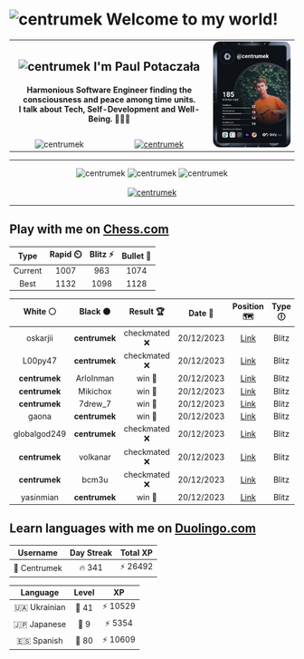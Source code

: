 <h1>
  <img
    src="https://emojis.slackmojis.com/emojis/images/1531849430/4246/blob-sunglasses.gif"
    width="30"
    alt="centrumek"
  />
  Welcome to my world!
</h1>

<table>
  <tbody>
    <tr>
      <td align="center" width="70%" colspan="2">
        <h2>
          <img
            src="https://raw.githubusercontent.com/MartinHeinz/MartinHeinz/master/wave.gif"
            width="30px"
            alt="centrumek"
          />
          I'm Paul Potaczała
        </h2>
        <h4>
          Harmonious Software Engineer finding the consciousness and peace among time units.
          <br/>
          I talk about Tech, Self-Development and Well-Being. 🌿🧘🚀
        </h4>
      </td>
      <td width="30%" rowspan="2">
        <a href="https://app.daily.dev/centrumek">
          <img
            src="./devcard.svg"
            alt="centrumek"
          />
        </a>
      </td>
    </tr>
    <tr align="center">
      <td>
        <img
          src="https://komarev.com/ghpvc/?username=centrumek&label=visitors&color=0e75b6&style=flat"
          alt="centrumek"
        >
      </td>
      <td>
        <a href="https://stackoverflow.com/users/14496012/centrumek">
          <img
            src="https://stackoverflow.com/users/flair/14496012.png?theme=dark"
            alt="centrumek"
          >
        </a>
      </td>
    </tr>
  </tbody>
</table>

---
<div align="center">
  <img 
    src="https://github-readme-stats.vercel.app/api?username=centrumek&show_icons=true&count_private=true&theme=dark&hide_border=true&hide=issues,contribs&bg_color=00000000"
    alt="centrumek"
  />
  <img
    src="https://github-readme-stats.vercel.app/api/top-langs/?username=centrumek&layout=compact&hide_border=true&theme=dark&bg_color=00000000&langs_count=6&exclude_repo=air-statistic-app"
    alt="centrumek"
  />
  <img 
    src="https://github-readme-streak-stats.herokuapp.com?user=centrumek&theme=dark&hide_border=true&background=FFFFFF00"
    alt="centrumek"
  />
  <br/>
  <br/>
  <a href="https://www.buymeacoffee.com/centrumek">
    <img
      src="https://cdn.buymeacoffee.com/buttons/v2/default-orange.png"
      height="50"
      width="210"
      alt="centrumek"
    />
  </a>
</div>

---

## Play with me on [Chess.com](https://www.chess.com/member/centrumek)

<div align="center">
<!--START_SECTION:chessStats-->
<!-- Automatically generated with https://github.com/Balastrong/chess-stats-action -->

| Type | Rapid ⏲️ | Blitz ⚡ | Bullet 🔫 |
|:---:|:---:|:---:|:---:|
| Current | 1007 | 963 | 1074 |
| Best | 1132 | 1098 | 1128 |

| White ⚪ | Black ⚫ | Result 🏆 | Date 📅 | Position 🗺️ | Type 🕕 |
|:---:|:---:|:---:|:---:|:---:|:---:|
| oskarjii | **centrumek** | checkmated ❌ | 20/12/2023 | <a href="http://www.ee.unb.ca/cgi-bin/tervo/fen.pl?select=3R4/pp4k1/6Q1/5B2/7B/2P5/PP4pp/2K3b1 b - -">Link</a> | Blitz |
| L00py47 | **centrumek** | checkmated ❌ | 20/12/2023 | <a href="http://www.ee.unb.ca/cgi-bin/tervo/fen.pl?select=3r3r/k4p1p/3p1p1b/3Pp3/1Q2P3/3B3P/1P3PP1/R5K1 b - -">Link</a> | Blitz |
| **centrumek** | ArloInman | win 🥇 | 20/12/2023 | <a href="http://www.ee.unb.ca/cgi-bin/tervo/fen.pl?select=8/8/1R3pk1/5p1p/4pP1P/6P1/rB2K3/8 b - -">Link</a> | Blitz |
| **centrumek** | Mikichox | win 🥇 | 20/12/2023 | <a href="http://www.ee.unb.ca/cgi-bin/tervo/fen.pl?select=6k1/8/4nKP1/7P/8/8/8/8 b - -">Link</a> | Blitz |
| **centrumek** | 7drew_7 | win 🥇 | 20/12/2023 | <a href="http://www.ee.unb.ca/cgi-bin/tervo/fen.pl?select=8/8/2r2bk1/5p1p/p3P2P/2p2KP1/2R5/8 b - -">Link</a> | Blitz |
| gaona | **centrumek** | win 🥇 | 20/12/2023 | <a href="http://www.ee.unb.ca/cgi-bin/tervo/fen.pl?select=8/8/1kp5/2b2p2/5P2/1p2PKP1/7r/2R5 w - -">Link</a> | Blitz |
| globalgod249 | **centrumek** | checkmated ❌ | 20/12/2023 | <a href="http://www.ee.unb.ca/cgi-bin/tervo/fen.pl?select=3rr2k/p4pQ1/5P2/8/8/8/3P3P/5RK1 b - -">Link</a> | Blitz |
| **centrumek** | volkanar | checkmated ❌ | 20/12/2023 | <a href="http://www.ee.unb.ca/cgi-bin/tervo/fen.pl?select=7K/1k4Bq/7P/8/8/5r2/8/1b6 w - -">Link</a> | Blitz |
| **centrumek** | bcm3u | checkmated ❌ | 20/12/2023 | <a href="http://www.ee.unb.ca/cgi-bin/tervo/fen.pl?select=8/6k1/8/6p1/8/4p3/5q2/5K2 w - -">Link</a> | Blitz |
| yasinmian | **centrumek** | win 🥇 | 20/12/2023 | <a href="http://www.ee.unb.ca/cgi-bin/tervo/fen.pl?select=8/8/1p1p4/2bP1k2/8/3KBP2/7p/8 w - -">Link</a> | Blitz |

<!--END_SECTION:chessStats-->
</div>

## Learn languages with me on [Duolingo.com](https://www.duolingo.com/profile/Centrumek)

<div align="center">
<!--START_SECTION:duolingoStats-->
<!-- Automatically generated with https://github.com/centrumek/duolingo-readme-stats-->

| Username | Day Streak | Total XP |
|:---:|:---:|:---:|
| 👤 Centrumek | 🔥 341 | ⚡ 26492 |

| Language | Level | XP |
|:---:|:---:|:---:|
| 🇺🇦 Ukrainian | 👑 41 | ⚡ 10529 |
| 🇯🇵 Japanese | 👑 9 | ⚡ 5354 |
| 🇪🇸 Spanish | 👑 80 | ⚡ 10609 |

<!--END_SECTION:duolingoStats-->
</div>
<!--
**centrumek/centrumek** is a ✨ _special_ ✨ repository because its `README.md` (this file) appears on your GitHub profile.

Here are some ideas to get you started:

- 🔭 I’m currently working on ...
- 🌱 I’m currently learning ...
- 👯 I’m looking to collaborate on ...
- 🤔 I’m looking for help with ...
- 💬 Ask me about ...
- 📫 How to reach me: ...
- 😄 Pronouns: ...
- ⚡ Fun fact: ...
-->
